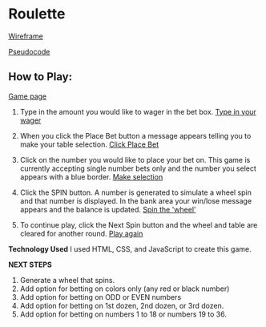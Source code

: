 # Roulette


[Wireframe](https://wireframe.cc/pro/pp/3d912db8b264588)

[Pseudocode](https://docs.google.com/document/d/1SJwBhMl_dXjQCciWCenDWi_vRhLC5N65a3xe0IveJaM/edit?usp=sharing)


## **How to Play:**


[Game page](https://i.imgur.com/Ip8WHovs.png)


1. Type in the amount you would like to wager in the bet box.
[Type in your wager](https://i.imgur.com/OSWulYJ.png)

2. When you click the Place Bet button a message appears telling you to make your table selection.
[Click Place Bet](https://i.imgur.com/wKLwk7B.png)

3. Click on the number you would like to place your bet on. This game is currently accepting single number bets only and the number you select appears with a blue border.
[Make selection](https://i.imgur.com/iZBbevW.png)

4. Click the SPIN button. A number is generated to simulate a wheel spin and that number is displayed. In the bank area your win/lose message appears and the balance is updated. 
[Spin the 'wheel'](https://i.imgur.com/JuAO8fF.png)

5. To continue play, click the Next Spin button and the wheel and table are cleared for another round.
[Play again](https://i.imgur.com/WQ1W5ke.png)


**Technology Used**
I used HTML, CSS, and JavaScript to create this game.


**NEXT STEPS**

1. Generate a wheel that spins.
2. Add option for betting on colors only (any red or black number)
3. Add option for betting on ODD or EVEN numbers
4. Add option for betting on 1st dozen, 2nd dozen, or 3rd dozen.
5. Add option for betting on numbers 1 to 18 or numbers 19 to 36.
